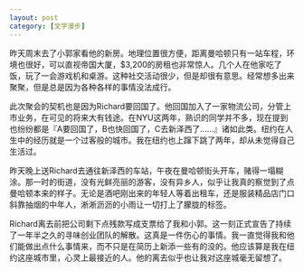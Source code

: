 ```yaml
---
layout: post
category: [文字漫步]
---
```


昨天周末去了小郭家看他的新房。地理位置很方便，距离曼哈顿只有一站车程，环境也很好，可以直视帝国大厦，$3,200的房租也非常惊人。几个人在他家吃了饭，玩了一会游戏机和桌游。这种社交活动很少，但是却很有意思。经常想多出来聚聚，但是总是因为各种各样的事情没法成行。

此次聚会的契机也是因为Richard要回国了。他回国加入了一家物流公司，分管上市业务，在可见的将来大有钱途。在NYU这两年，熟识的同学并不多，现在提到也纷纷都是『A要回国了，B也快回国了，C去新泽西了……』诸如此类。纽约在人生中的经历就是一个过客般的城市。我在纽约也上蹿下跳了两年，却从未觉得自己生活过。

昨天晚上送Richard去通往新泽西的车站，午夜在曼哈顿街头开车，赌得一塌糊涂。那一时的街道，没有光鲜亮丽的游客，没有异乡人，似乎让我真的察觉到了点曼哈顿本来的样子。无论是酒吧刚出来的年轻人等着出租车，还是服装精品店门口斜靠抽烟的中年人，淅淅沥沥的小雨让一切打上了朦胧的标签。

Richard离去前把公司剩下点残款写成支票给了我和小郭。这一刻正式宣告了持续了一年半之久的寻味创业团队的解散。这真是一件伤心的事情。我一直觉得我和他们能做出点什么事情来，而不只是在简历上新添一些有的没的。他应该算是我在纽约这座城市里，心灵上最接近的人。他的离去似乎也让我对这座城毫无留想了。